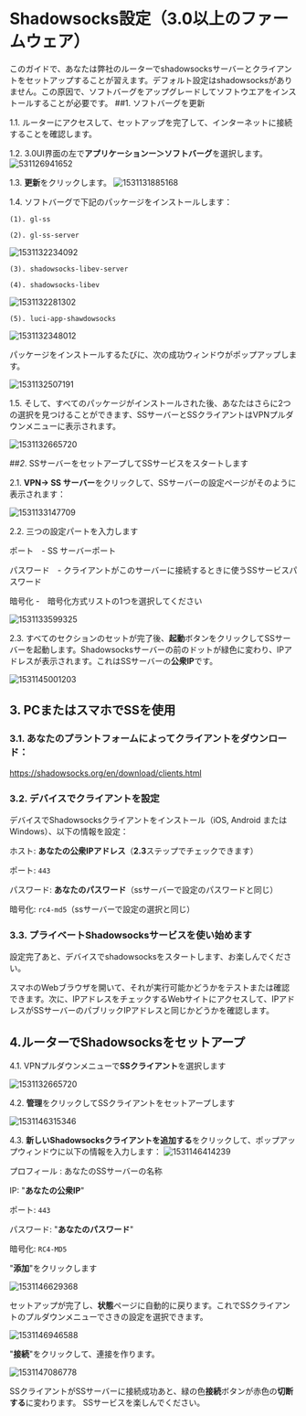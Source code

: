 # Shadowsocks設定（3.0以上のファームウェア）
このガイドで、あなたは弊社のルーターでshadowsocksサーバーとクライアントをセットアップすることが習えます。デフォルト設定はshadowsocksがありません。この原因で、ソフトバーグをアップグレードしてソフトウエアをインストールすることが必要です。
##1. ソフトバーグを更新

1.1. ルーターにアクセスして、セットアップを完了して、インターネットに接続することを確認します。

1.2. 3.0UI界面の左で**アプリケーションー＞ソフトバーグ**を選択します。
![531126941652](https://static.gl-inet.com/docs/ja/3/app/ss/ssupdate3.png)

1.3.  **更新**をクリックします。
![1531131885168](https://static.gl-inet.com/docs/ja/3/app/ss/updateapp2.png)

1.4. ソフトバーグで下記のパッケージをインストールします：

	(1). gl-ss
	
	(2). gl-ss-server

![1531132234092](https://static.gl-inet.com/docs/ja/3/app/ss/ssapp1.png)

	(3). shadowsocks-libev-server
	
	(4). shadowsocks-libev

![1531132281302](https://static.gl-inet.com/docs/ja/3/app/ss/ssapp2.png)

	(5). luci-app-shawdowsocks

![1531132348012](https://static.gl-inet.com/docs/ja/3/app/ss/app3.png)


 パッケージをインストールするたびに、次の成功ウィンドウがポップアップします。

![1531132507191](https://static.gl-inet.com/docs/ja/3/app/ss/successinstall.png)

1.5. そして、すべてのパッケージがインストールされた後、あなたはさらに2つの選択を見つけることができます、SSサーバーとSSクライアントはVPNプルダウンメニューに表示されます。

![1531132665720](https://static.gl-inet.com/docs/ja/3/app/ss/ss-ui.png)

##*2*. SSサーバーをセットアープしてSSサービスをスタートします

2.1. **VPN-> SS サーバー**をクリックして、SSサーバーの設定ページがそのように表示されます：

![1531133147709](https://static.gl-inet.com/docs/ja/3/app/ss/SSstart1.png)

2.2. 三つの設定パートを入力します

ポート　- SS サーバーポート

パスワード　- クライアントがこのサーバーに接続するときに使うSSサービスパスワード

暗号化 -　暗号化方式リストの1つを選択してください

![1531133599325](https://static.gl-inet.com/docs/ja/3/app/ss/Encryption.png)

2.3. すべてのセクションのセットが完了後、**起動**ボタンをクリックしてSSサーバーを起動します。Shadowsocksサーバーの前のドットが緑色に変わり、IPアドレスが表示されます。これはSSサーバーの**公衆IP**です。

![1531145001203](https://static.gl-inet.com/docs/ja/3/app/ss/SSserverstart.png)



## 3. PCまたはスマホでSSを使用

### 3.1. あなたのプラントフォームによってクライアントをダウンロード：

https://shadowsocks.org/en/download/clients.html

### 3.2. デバイスでクライアントを設定

デバイスでShadowsocksクライアントをインストール（iOS, Android または Windows）、以下の情報を設定：

ホスト: **あなたの公衆IPアドレス**（**2.3**ステップでチェックできます）

ポート: `443`

パスワード: **あなたのパスワード**（ssサーバーで設定のパスワードと同じ）

暗号化: `rc4-md5`（ssサーバーで設定の選択と同じ）

### 3.3. プライベートShadowsocksサービスを使い始めます

設定完了あと、デバイスでshadowsocksをスタートします、お楽しんでください。

スマホのWebブラウザを開いて、それが実行可能かどうかをテストまたは確認できます。次に、IPアドレスをチェックするWebサイトにアクセスして、IPアドレスがSSサーバーのパブリックIPアドレスと同じかどうかを確認します。

## 4.ルーターでShadowsocksをセットアープ

4.1. VPNプルダウンメニューで**SSクライアント**を選択します

 ![1531132665720](https://static.gl-inet.com/docs/ja/3/app/ss/ss-ui2.png)

4.2. **管理**をクリックしてSSクライアントをセットアープします

![1531146315346](https://static.gl-inet.com/docs/ja/3/app/ss/SSclient1.png)

 

4.3. **新しいShadowsocksクライアントを追加する**をクリックして、ポップアップウィンドウに以下の情報を入力します：
![1531146414239](https://static.gl-inet.com/docs/ja/3/app/ss/SSclient2.png) 

プロフィール : あなたのSSサーバーの名称

IP: "**あなたの公衆IP**"

ポート: `443`

パスワード: "**あなたのパスワード**"

暗号化: `RC4-MD5`

"**添加**"をクリックします

![1531146629368](https://static.gl-inet.com/docs/ja/3/app/ss/SSclient3.png)


セットアップが完了し、**状態**ページに自動的に戻ります。これでSSクライアントのプルダウンメニューでさきの設定を選択できます。

![1531146946588](https://static.gl-inet.com/docs/ja/3/app/ss/SSclient4.png)

"**接続**"をクリックして、連接を作ります。

![1531147086778](https://static.gl-inet.com/docs/ja/3/app/ss/SSclient5.png)

SSクライアントがSSサーバーに接続成功あと、緑の色**接続**ボタンが赤色の**切断する**に変わります。
SSサービスを楽しんでください。

